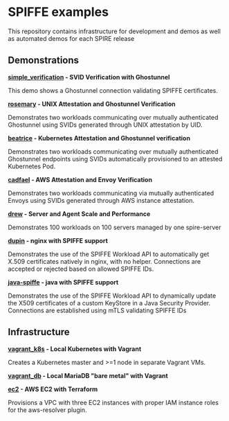 # SPIFFE examples 

This repository contains infrastructure for development and demos as well as automated demos for each SPIRE release
 
## Demonstrations

**[simple_verification](simple_verification) - SVID Verification with Ghostunnel**

This demo shows a Ghostunnel connection validating SPIFFE certificates.

**[rosemary](rosemary) - UNIX Attestation and Ghostunnel Verification**

Demonstrates two workloads communicating over mutually authenticated Ghostunnel using SVIDs generated through UNIX attestation by UID. 

**[beatrice](beatrice) - Kubernetes Attestation and Ghostunnel verification**

Demonstrates two workloads communicating over mutually authenticated Ghostunnel endpoints using SVIDs automatically provisioned to an attested Kubernetes Pod. 

**[cadfael](cadfael) - AWS Attestation and Envoy Verification**

Demonstrates two workloads communicating via mutually authenticated Envoys using SVIDs generated through AWS instance attestation. 

**[drew](drew) - Server and Agent Scale and Performance**

Demonstrates 100 workloads on 100 servers managed by one spire-server

**[dupin](dupin) - nginx with SPIFFE support**

Demonstrates the use of the SPIFFE Workload API to automatically get X.509 certificates natively in nginx, with no helper. Connections are accepted or rejected based on allowed SPIFFE IDs.

**[java-spiffe](java-spiffe) - java with SPIFFE support**

Demonstrates the use of the SPIFFE Workload API to dynamically update the X509 certificates of a custom KeyStore in a Java Security Provider. Connections are established using mTLS validating SPIFFE IDs

## Infrastructure

**[vagrant_k8s](vagrant_k8s) - Local Kubernetes with Vagrant**

Creates a Kubernetes master and >=1 node in separate Vagrant VMs.

**[vagrant_db](vagrant_db) - Local MariaDB "bare metal" with Vagrant**

**[ec2](ec2) - AWS EC2 with Terraform**

Provisions a VPC with three EC2 instances with proper IAM instance roles for the aws-resolver plugin.
